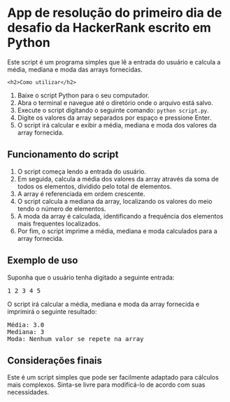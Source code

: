 <!DOCTYPE html>
<html>
<head>
	<title>Read.me App-de-Estatistica-em-Python</title>
</head>
<body>
	<h1>App de resolução do primeiro dia de desafio da HackerRank escrito em Python</h1>
	<p>Este script é um programa simples que lê a entrada do usuário e calcula a média, mediana e moda das arrays fornecidas.</p>
	
	<h2>Como utilizar</h2>
<ol>
	<li>Baixe o script Python para o seu computador.</li>
	<li>Abra o terminal e navegue até o diretório onde o arquivo está salvo.</li>
	<li>Execute o script digitando o seguinte comando: <code>python script.py</code>.</li>
	<li>Digite os valores da array separados por espaço e pressione Enter.</li>
	<li>O script irá calcular e exibir a média, mediana e moda dos valores da array fornecida.</li>
</ol>

<h2>Funcionamento do script</h2>
<ol>
	<li>O script começa lendo a entrada do usuário.</li>
	<li>Em seguida, calcula a média dos valores da array através da soma de todos os elementos, dividido pelo total de elementos.</li>
	<li>A array é referenciada em ordem crescente.</li>
	<li>O script calcula a mediana da array, localizando os valores do meio tendo o número de elementos.</li>
	<li>A moda da array é calculada, identificando a frequência dos elementos mais frequentes localizados.</li>
	<li>Por fim, o script imprime a média, mediana e moda calculados para a array fornecida.</li>
</ol>

<h2>Exemplo de uso</h2>
<p>Suponha que o usuário tenha digitado a seguinte entrada:</p>
<pre>1 2 3 4 5</pre>

<p>O script irá calcular a média, mediana e moda da array fornecida e imprimirá o seguinte resultado:</p>
<pre>Média: 3.0
Mediana: 3
Moda: Nenhum valor se repete na array</pre>

<h2>Considerações finais</h2>
<p>Este é um script simples que pode ser facilmente adaptado para cálculos mais complexos. Sinta-se livre para modificá-lo de acordo com suas necessidades.</p>
</body>
</html>
